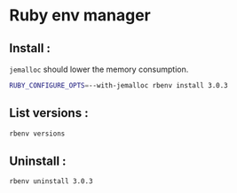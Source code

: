 # Ruby env manager

## Install :

`jemalloc` should lower the memory consumption.

```bash
RUBY_CONFIGURE_OPTS=--with-jemalloc rbenv install 3.0.3
```

## List versions :

```bash
rbenv versions
```

## Uninstall :

```bash
rbenv uninstall 3.0.3
```